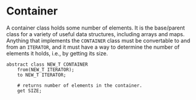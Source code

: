# Container

A container class holds some number of elements.  It is the base/parent
class for a variety of useful data structures, including arrays and maps.
Anything that implements the `CONTAINER` class must be convertable
to and from an `ITERATOR`, and it must have a way to determine the number
of elements it holds, i.e., by getting its size.

```
abstract class NEW_T CONTAINER
    from(NEW_T ITERATOR);
    to NEW_T ITERATOR;

    # returns number of elements in the container.
    get SIZE;
```
